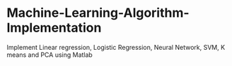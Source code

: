 # Machine-Learning-Algorithm-Implementation
Implement Linear regression, Logistic Regression, Neural Network, SVM, K means and PCA using Matlab